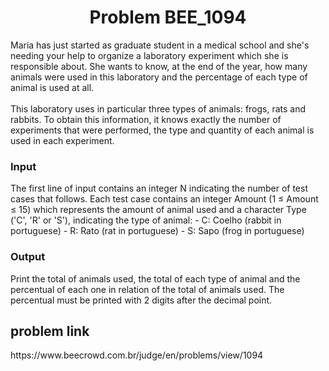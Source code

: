 <h1 align="center" id="title">Problem BEE_1094</h1>

<p id="description">Maria has just started as graduate student in a medical school and she's needing your help to organize a laboratory experiment which she is responsible about. She wants to know, at the end of the year, how many animals were used in this laboratory and the percentage of each type of animal is used at all.</br>
</br>
This laboratory uses in particular three types of animals: frogs, rats and rabbits. To obtain this information, it knows exactly the number of experiments that were performed, the type and quantity of each animal is used in each experiment.</br>

<h3>Input</h3>
The first line of input contains an integer N indicating the number of test cases that follows. Each test case contains an integer Amount (1 ≤ Amount ≤ 15) which represents the amount of animal used and a character Type ('C', 'R' or 'S'), indicating the type of animal:
- C: Coelho (rabbit in portuguese)
- R: Rato (rat  in portuguese)
- S: Sapo (frog in portuguese)
</br>
<h3>Output</h3>
Print the total of animals used, the total of each type of animal and the percentual of each one in relation of the total of animals used. The percentual must be printed with 2 digits after the decimal point.</p>



<h2> problem  link </h2>

<p>https://www.beecrowd.com.br/judge/en/problems/view/1094</p>